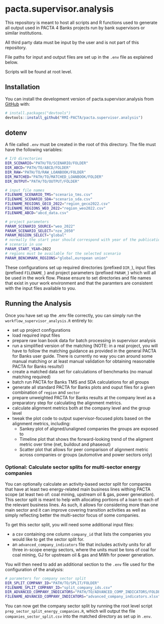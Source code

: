 
<!-- README.md is generated from README.Rmd. Please edit that file -->

# pacta.supervisor.analysis

<!-- badges: start -->
<!-- badges: end -->

This repository is meant to host all scripts and R functions used to
generate all output used in PACTA 4 Banks projects run by bank
supervisors or similar institutions.

All third party data must be input by the user and is not part of this
repository.

File paths for input and output files are set up in the `.env` file as
explained below.

Scripts will be found at root level.

## Installation

You can install the development version of pacta.supervisor.analysis
from [GitHub](https://github.com/) with:

``` r
# install.packages("devtools")
devtools::install_github("RMI-PACTA/pacta.supervisor.analysis")
```

## dotenv

A file called `.env` must be created in the root of this directory. The
file must have the following variables:

``` bash
# I/O directories
DIR_SCENARIO="PATH/TO/SCENARIO/FOLDER"
DIR_ABCD="PATH/TO/ABCD/FOLDER"
DIR_RAW="PATH/TO/RAW_LOANBOOK/FOLDER"
DIR_MATCHED="PATH/TO/MATCHED_LOANBOOK/FOLDER"
DIR_OUTPUT="PATH/TO/OUTPUT/FOLDER"

# input file names
FILENAME_SCENARIO_TMS="scenario_tms.csv"
FILENAME_SCENARIO_SDA="scenario_sda.csv"
FILENAME_REGIONS_GECO_2022="region_geco2022.csv"
FILENAME_REGIONS_WEO_2022="region_weo2022.csv"
FILENAME_ABCD="abcd_data.csv"

# project parameters
PARAM_SCENARIO_SOURCE="weo_2022"
PARAM_SCENARIO_SELECT="nze_2050"
PARAM_REGION_SELECT="global"
# normally the start year should correspond with year of the publication of the
# scenario in use
PARAM_START_YEAR=2022
# regions must be available for the selected scenario
PARAM_BENCHMARK_REGIONS="global,european union"
```

These configurations set up required directories (prefixed `DIR_`),
input files (prefixed `FILENAME_`) and project parameters (prefixed
`PARAM_`) which will all be used in the work flow. Please ensure to set
directories and file names that exist in your work environment and that
the paramters are consistent with the input files available to you.

## Running the Analysis

Once you have set up the .env file correctly, you can simply run the
`workflow_supervisor_analysis.R` entirely to:

- set up project configurations
- load required input files
- prepare raw loan book data for batch processing in supervisor analysis
- run a simplified version of the matching (NOTE: in a real project, you
  will have to follow the matching guidance as provided in the general
  PACTA for Banks user guide. There is currently no way you can around
  some manual matching or at least manual validation for obtaining
  reasonable PACTA for Banks results!)
- create a matched data set for calculations of benchmarks (no manual
  matching required)
- batch run PACTA for Banks TMS and SDA calculations for all groups
- generate all standard PACTA for Banks plots and ouput files for a
  given combination of `region` and `sector`
- prepare unweighted PACTA for Banks results at the company level as a
  preparatory step for calculating the alignment metrics.
- calculate alignment metrics both at the company level and the group
  level
- tweak the plot code to output supervisor-focused plots based on the
  alignment metrics, including:
  - Sankey plot of aligned/unaligned companies the groups are exposed to
  - Timeline plot that shows the forward-looking trend of the aligment
    metric over time (net, buildout and phaseout)
  - Scatter plot that allows for peer comparison of alignment metric
    across companies or groups (automotive and power sectors only)

### Optional: Calculate sector splits for multi-sector energy companies

You can optionally calculate an activity-based sector split for
companies that have at least two energy-related main business lines
withing PACTA scope (at least two of: coal mining, upstream oil & gas,
power generation). This sector split is meant to help with allocating
portions of a loan to each of the relevant business lines. As such, it
allows for considering more than one main sector and it can improve
covering transition activities as well as simply reflecting better the
multi-sector focus of some companies.

To get this sector split, you will need some additional input files:

- a csv containing one column `company_id` that lists the companies you
  would like to get the sector split for.
- an `advanced_company_indicators` file that includes activity units for
  all three in-scope energy sectors, where the units must be tons of
  coal for coal mining, GJ for upstream oil & gas and MWh for power
  generation.

You will then need to add an additional section to the `.env` file used
for the configuration of the analysis:

``` bash
# parameters for company sector split
DIR_SPLIT_COMPANY_ID="PATH/TO/SPLIT/FOLDER"
FILENAME_SPLIT_COMPANY_ID="split_company_ids.csv"
DIR_ADVANCED_COMPANY_INDICATORS="PATH/TO/ADVANCED_COMP_INDICATORS/FOLDER"
FILENAME_ADVANCED_COMPANY_INDICATORS="advanced_company_indicators.xlsx"
```

You can now get the company sector split by running the root level
script `prep_sector_split_energy_companies.R`, which will output the
file `companies_sector_split.csv` into the matched directory as set up
in `.env`.
